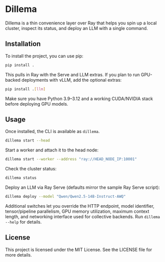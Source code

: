 # Dillema

Dillema is a thin convenience layer over Ray that helps you spin up a local cluster, inspect its status, and deploy an LLM with a single command.

## Installation

To install the project, you can use pip:

```bash
pip install .
```

This pulls in Ray with the Serve and LLM extras. If you plan to run GPU-backed deployments with vLLM, add the optional extras:

```bash
pip install .[llm]
```

Make sure you have Python 3.9–3.12 and a working CUDA/NVIDIA stack before deploying GPU models.

## Usage

Once installed, the CLI is available as `dillema`.

```bash
dillema start --head
```

Start a worker and attach it to the head node:

```bash
dillema start --worker --address "ray://HEAD_NODE_IP:10001"
```

Check the cluster status:

```bash
dillema status
```

Deploy an LLM via Ray Serve (defaults mirror the sample Ray Serve script):

```bash
dillema deploy --model "Qwen/Qwen2.5-14B-Instruct-AWQ"
```

Additional switches let you override the HTTP endpoint, model identifier, tensor/pipeline parallelism, GPU memory utilization, maximum context length, and networking interface used for collective backends. Run `dillema --help` for details.

## License

This project is licensed under the MIT License. See the LICENSE file for more details.